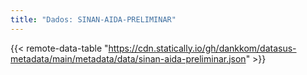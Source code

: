 ```yaml
---
title: "Dados: SINAN-AIDA-PRELIMINAR"
---
```


{{< remote-data-table "https://cdn.statically.io/gh/dankkom/datasus-metadata/main/metadata/data/sinan-aida-preliminar.json" >}}
